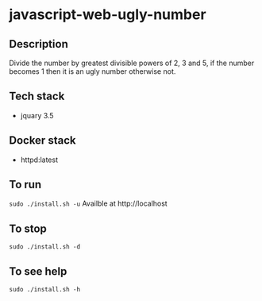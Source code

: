 # javascript-web-ugly-number

## Description
Divide the number by greatest divisible powers of
2, 3 and 5, if the number becomes 1 then it is an
ugly number otherwise not. 

## Tech stack
- jquary 3.5

## Docker stack
- httpd:latest

## To run
`sudo ./install.sh -u`
Availble at http://localhost

## To stop
`sudo ./install.sh -d`

## To see help
`sudo ./install.sh -h`
